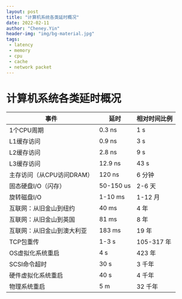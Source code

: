 ```yaml
---
layout: post
title: "计算机系统各类延时概况"
date: 2022-02-11
author: "Cheney.Yin"
header-img: "img/bg-material.jpg"
tags:
 - latency
 - memory
 - cpu
 - cache
 - network packet
---
```


# 计算机系统各类延时概况

| 事件                       | 延时      | 相对时间比例 |
| -------------------------- | --------- | ------------ |
| 1个CPU周期                 | 0.3 ns    | 1 s          |
| L1缓存访问                 | 0.9 ns    | 3 s          |
| L2缓存访问                 | 2.8 ns    | 9 s          |
| L3缓存访问                 | 12.9 ns   | 43 s         |
| 主存访问（从CPU访问DRAM）  | 120 ns    | 6 分钟       |
| 固态硬盘I/O（闪存）        | 50-150 us | 2-6 天       |
| 旋转磁盘I/O                | 1-10 ms   | 1-12 月      |
| 互联网：从旧金山到纽约     | 40 ms     | 4 年         |
| 互联网：从旧金山到英国     | 81 ms     | 8 年         |
| 互联网：从旧金山到澳大利亚 | 183 ms    | 19 年        |
| TCP包重传                  | 1-3 s     | 105-317 年   |
| OS虚拟化系统重启           | 4 s       | 423 年       |
| SCSI命令超时               | 30 s      | 3 千年       |
| 硬件虚拟化系统重启         | 40 s      | 4 千年       |
| 物理系统重启               | 5 m       | 32 千年      |

